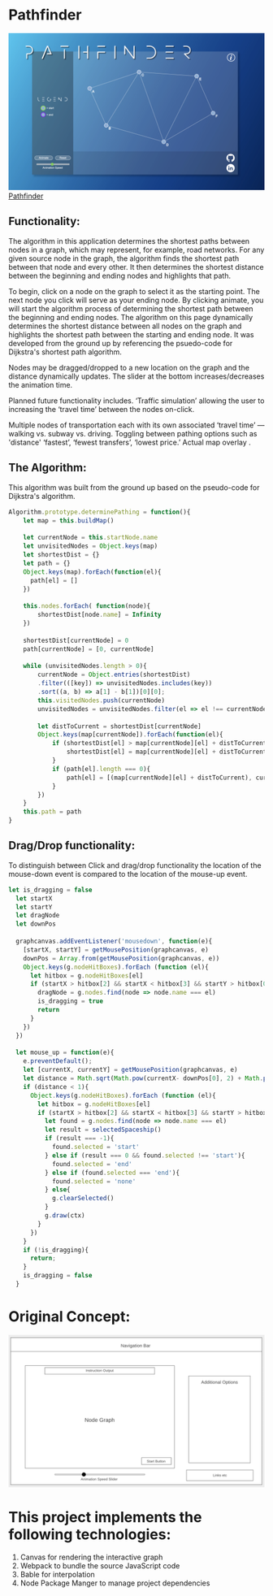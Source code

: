 # Pathfinder
![app-preview](./images/app-preview.png)
[Pathfinder](https://logan-hart.github.io/pathfinder/)

## Functionality:

The algorithm in this application determines the shortest paths between nodes in a graph, which may represent, for example, road networks. For any given source node in the graph, the algorithm finds the shortest path between that node and every other. It then determines the shortest distance between the beginning and ending nodes and highlights that path.

To begin, click on a node on the graph to select it as the starting point. The next node you click will serve as your ending node. By clicking animate, you will start the algorithm process of determining the shortest path between the beginning and ending nodes.
The algorithm on this page dynamically determines the shortest distance between all nodes on the graph and highlights the shortest path between the starting and ending node. It was developed from the ground up by referencing the psuedo-code for Dijkstra's shortest path algorithm. 

Nodes may be dragged/dropped to a new location on the graph and the distance dynamically updates. The slider at the bottom increases/decreases the animation time. 

Planned future functionality includes. ‘Traffic simulation’ allowing the user to increasing the ‘travel time’ between the nodes on-click.

 Multiple nodes of transportation each with its own associated ‘travel time’ — walking vs. subway vs. driving. Toggling between pathing options such as 'distance' ‘fastest’, ‘fewest transfers’, ‘lowest price.’ Actual map overlay . 

## The Algorithm:

This algorithm was built from the ground up based on the pseudo-code for Dijkstra's algorithm.

```js
Algorithm.prototype.determinePathing = function(){
    let map = this.buildMap()
    
    let currentNode = this.startNode.name
    let unvisitedNodes = Object.keys(map)
    let shortestDist = {}
    let path = {}
    Object.keys(map).forEach(function(el){
      path[el] = []
    })

    this.nodes.forEach( function(node){
        shortestDist[node.name] = Infinity
    })

    shortestDist[currentNode] = 0    
    path[currentNode] = [0, currentNode]
    
    while (unvisitedNodes.length > 0){
        currentNode = Object.entries(shortestDist)
        .filter(([key]) => unvisitedNodes.includes(key))
        .sort((a, b) => a[1] - b[1])[0][0];
        this.visitedNodes.push(currentNode)
        unvisitedNodes = unvisitedNodes.filter(el => el !== currentNode)
        
        let distToCurrent = shortestDist[currentNode]
        Object.keys(map[currentNode]).forEach(function(el){
            if (shortestDist[el] > map[currentNode][el] + distToCurrent){
                shortestDist[el] = map[currentNode][el] + distToCurrent
            }
            if (path[el].length === 0){
                path[el] = [(map[currentNode][el] + distToCurrent), currentNode]
            }
        })
    }
    this.path = path
}
```

## Drag/Drop functionality:

To distinguish between Click and drag/drop functionality the location of the mouse-down event is compared to the location of the mouse-up event.

```js
let is_dragging = false
  let startX
  let startY
  let dragNode
  let downPos

  graphcanvas.addEventListener('mousedown', function(e){
    [startX, startY] = getMousePosition(graphcanvas, e)
    downPos = Array.from(getMousePosition(graphcanvas, e))
    Object.keys(g.nodeHitBoxes).forEach (function (el){
      let hitbox = g.nodeHitBoxes[el]
      if (startX > hitbox[2] && startX < hitbox[3] && startY > hitbox[0] && startY < hitbox[1]){
        dragNode = g.nodes.find(node => node.name === el)
        is_dragging = true
        return
      }
    })
  })

  let mouse_up = function(e){
    e.preventDefault();
    let [currentX, currentY] = getMousePosition(graphcanvas, e)
    let distance = Math.sqrt(Math.pow(currentX- downPos[0], 2) + Math.pow(currentY - startY, 2));
    if (distance < 1){
      Object.keys(g.nodeHitBoxes).forEach (function (el){
        let hitbox = g.nodeHitBoxes[el]
        if (startX > hitbox[2] && startX < hitbox[3] && startY > hitbox[0] && startY < hitbox[1]){
          let found = g.nodes.find(node => node.name === el)
          let result = selectedSpaceship()
          if (result === -1){
            found.selected = 'start'
          } else if (result === 0 && found.selected !== 'start'){
            found.selected = 'end'
          } else if (found.selected === 'end'){
            found.selected = 'none'
          } else{
            g.clearSelected()
          }
          g.draw(ctx)
        }
      })
    } 
    if (!is_dragging){
      return;
    }
    is_dragging = false
  }
```

# Original Concept:

![](./images/wireframe.png)

# This project implements the following technologies:

1. Canvas for rendering the interactive graph
2. Webpack to bundle the source JavaScript code 
3. Bable for interpolation
4. Node Package Manger to manage project dependencies
